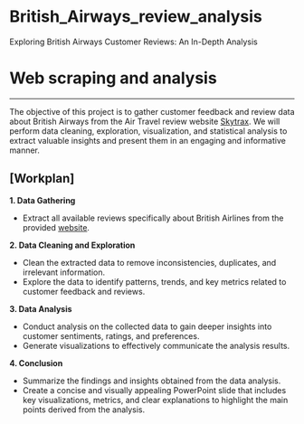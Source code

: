 # British_Airways_review_analysis
Exploring British Airways Customer Reviews: An In-Depth Analysis

# Web scraping and analysis

---

The objective of this project is to gather customer feedback and review data about British Airways from the Air Travel review website [Skytrax](https://www.airlinequality.com/). We will perform data cleaning, exploration, visualization, and statistical analysis to extract valuable insights and present them in an engaging and informative manner.

## [Workplan]

__1. Data Gathering__

- Extract all available reviews specifically about British Airlines from the provided [website](https://www.airlinequality.com/airline-reviews/british-airways).

__2. Data Cleaning and Exploration__

- Clean the extracted data to remove inconsistencies, duplicates, and irrelevant information.
- Explore the data to identify patterns, trends, and key metrics related to customer feedback and reviews.

__3. Data Analysis__

- Conduct analysis on the collected data to gain deeper insights into customer sentiments, ratings, and preferences.
- Generate visualizations to effectively communicate the analysis results.

__4. Conclusion__

- Summarize the findings and insights obtained from the data analysis.
- Create a concise and visually appealing PowerPoint slide that includes key visualizations, metrics, and clear explanations to highlight the main points derived from the analysis.
